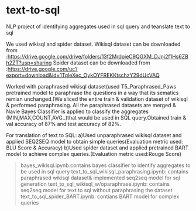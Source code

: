 # text-to-sql
NLP project of identifying aggregates used in sql query and teanslate text to sql

We used wikisql and spider dataset.
Wikisql dataset can be downloaded from :https://drive.google.com/drive/folders/13f2MrdpieC9QGXM_DJnj2f1Hs6ZBh2ZT?usp=sharing
Spider dataset can be downloaded from :https://drive.google.com/uc?export=download&id=1TqleXec_OykOYFREKKtschzY29dUcVAQ

Worked with paraphrased wikisql dataset(used T5_Paraphrased_Paws pretrained model to paraphrase the questions in a way that its sematics remian unchanged.)We sliced the entire train & validation dataset of wikisql & performed paraphrasing.
All the paraphrased datasets are merged & Navie Bayes Classifier is applied to classify the aggregates (MIN,MAX,COUNT,AVG..)that would be used in SQL query.Obtained train & val accuracy of 87% and test accuracy of 82%.

For translation of text to SQL:
	a)Used unparaphrased wikisql dataset and applied SEQ2SEQ model to obtain simple queries(Evaluation metric used: BLU Score & Accuracy)
	b)Used spider dataset and applied pretrained BART model to achieve complex queries.(Evaluation metric used:Rouge Score)

>bayes_wikisql.ipynb:contains bayes classifier to identify aggregates to be used in sql query 
>text_to_sql_wikisql_paraphrasing.ipynb: contains paraphrased wikisql dataset& implemented seq2seq model for sql generation
>text_to_sql_wikisql_w/oparaphrase.ipynb: contains seq2seq model for text to sql without paraphrasing the dataset
>text_to_sql_spider_BART.ipynb: contians BART model for complex queries
